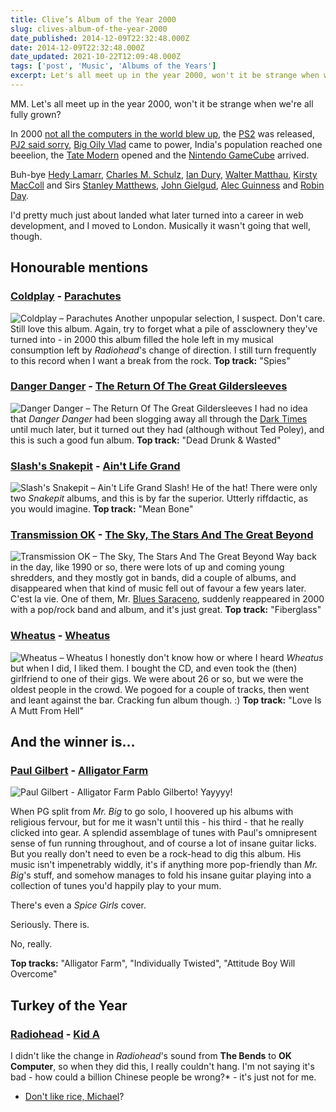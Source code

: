 ```yaml
---
title: Clive’s Album of the Year 2000
slug: clives-album-of-the-year-2000
date_published: 2014-12-09T22:32:48.000Z
date: 2014-12-09T22:32:48.000Z
date_updated: 2021-10-22T12:09:48.000Z
tags: ['post', 'Music', 'Albums of the Years']
excerpt: Let's all meet up in the year 2000, won't it be strange when we're all fully grown?
---
```


MM. Let's all meet up in the year 2000, won't it be strange when we're all fully grown?

In 2000 [not all the computers in the world blew up](http://en.wikipedia.org/wiki/Year_2000_problem), the [PS2](http://en.wikipedia.org/wiki/PlayStation_2) was released, [PJ2 said sorry](http://en.wikipedia.org/wiki/Pope_John_Paul_II#Apologies), [Big Oily Vlad](http://en.wikipedia.org/wiki/Vladimir_Putin) came to power, India's population reached one beeelion, the [Tate Modern](http://en.wikipedia.org/wiki/Tate_Modern) opened and the [Nintendo GameCube](http://en.wikipedia.org/wiki/Nintendo_GameCube) arrived.

Buh-bye [Hedy Lamarr](http://en.wikipedia.org/wiki/Hedy_Lamarr),  [Charles M. Schulz](http://en.wikipedia.org/wiki/Charles_M._Schulz), [Ian Dury](http://en.wikipedia.org/wiki/Ian_Dury), [Walter Matthau](http://en.wikipedia.org/wiki/Walter_Matthau), [Kirsty MacColl](http://en.wikipedia.org/wiki/Kirsty_MacColl) and Sirs [Stanley Matthews](http://en.wikipedia.org/wiki/Stanley_Matthews), [John Gielgud](http://en.wikipedia.org/wiki/John_Gielgud), [Alec Guinness](http://en.wikipedia.org/wiki/Alec_Guinness) and [Robin Day](http://en.wikipedia.org/wiki/Robin_Day).

I'd pretty much just about landed what later turned into a career in web development, and I moved to London. Musically it wasn't going that well, though.

## Honourable mentions

### [Coldplay](http://www.coldplay.com/) - [Parachutes](http://www.amazon.co.uk/Parachutes-Coldplay/dp/B00004U9MS/)

![Coldplay – Parachutes](/public/images/2020/06/coldplay_parachutes.jpg) Another unpopular selection, I suspect. Don't care. Still love this album. Again, try to forget what a pile of assclownery they've turned into - in 2000 this album filled the hole left in my musical consumption left by *Radiohead*'s change of direction. I still turn frequently to this record when I want a break from the rock. **Top track:** "Spies"

### [Danger Danger](http://www.dangerdanger.com/) - [The Return Of The Great Gildersleeves](http://www.amazon.co.uk/Return-Great-Gildersleeves-Danger/dp/B00005GYC0/)

![Danger Danger – The Return Of The Great Gildersleeves](/public/images/2020/06/danger-danger_the-return-of-the-great-gildersleeves.jpg) I had no idea that *Danger Danger* had been slogging away all through the [Dark Times](/the-dark-times) until much later, but it turned out they had (although without Ted Poley), and this is such a good fun album. **Top track:** "Dead Drunk & Wasted"

### [Slash's Snakepit](http://en.wikipedia.org/wiki/Slash%27s_Snakepit) - [Ain't Life Grand](http://www.amazon.co.uk/Aint-Life-Grand-Slashs-Snakepit/dp/B00004Y9V8/)

![Slash's Snakepit – Ain't Life Grand](/public/images/2020/06/slashs-snakepit_aint-life-grand-1.jpg) Slash! He of the hat! There were only two *Snakepit* albums, and this is by far the superior. Utterly riffdactic, as you would imagine. **Top track:** "Mean Bone"

### [Transmission OK](http://www.allmusic.com/artist/transmission-ok-mn0000014599/biography) - [The Sky, The Stars And The Great Beyond](http://www.amazon.co.uk/Sky-Stars-Great-Beyond-Transmission/dp/B00004X0BU/)

![Transmission OK – The Sky, The Stars And The Great Beyond](/public/images/2020/06/transmission-ok_the-sky-the-stars-and-the-great-beyond.jpg) Way back in the day, like 1990 or so, there were lots of up and coming young shredders, and they mostly got in bands, did a couple of albums, and disappeared when that kind of music fell out of favour a few years later. C'est la vie. One of them, Mr. [Blues Saraceno](http://en.wikipedia.org/wiki/Blues_Saraceno), suddenly reappeared in 2000 with a pop/rock band and album, and it's just great. **Top track:** "Fiberglass"

### [Wheatus](http://www.wheatus.com/) - [Wheatus](http://www.amazon.co.uk/Wheatus/dp/B00004YZJS/)

![Wheatus – Wheatus](/public/images/2020/06/wheatus_wheatus.jpg) I honestly don't know how or where I heard *Wheatus* but when I did, I liked them. I bought the CD, and even took the (then) girlfriend to one of their gigs. We were about 26 or so, but we were the oldest people in the crowd. We pogoed for a couple of tracks, then went and leant against the bar. Cracking fun album though. :) **Top track:** "Love Is A Mutt From Hell"

## And the winner is…

### [Paul Gilbert](http://www.paulgilbert.com/) - [Alligator Farm](http://www.amazon.co.uk/Alligator-Farm-Paul-Gilbert/dp/B00004TIL3/)
![Paul Gilbert - Alligator Farm](/public/images/2018/03/71-7vuvgsbL.jpg)
Pablo Gilberto! Yayyyy!

When PG split from *Mr. Big* to go solo, I hoovered up his albums with religious fervour, but for me it wasn't until this - his third - that he really clicked into gear. A splendid assemblage of tunes with Paul's omnipresent sense of fun running throughout, and of course a lot of insane guitar licks. But you really don't need to even be a rock-head to dig this album. His music isn't impenetrably widdly, it's if anything more pop-friendly than *Mr. Big*'s stuff, and somehow manages to fold his insane guitar playing into a collection of tunes you'd happily play to your mum.

There's even a *Spice Girls* cover.

Seriously. There is.

No, really.

**Top tracks:** "Alligator Farm", "Individually Twisted", "Attitude Boy Will Overcome"

## Turkey of the Year

### [Radiohead](http://www.radiohead.co.uk/) - [Kid A](http://www.amazon.co.uk/Kid-Radiohead/dp/B000025558/)

I didn't like the change in *Radiohead*'s sound from **The Bends** to **OK Computer**, so when they did this, I really couldn't hang. I'm not saying it's bad - how could a billion Chinese people be wrong?* - it's just not for me.

* [Don't like rice, Michael](http://en.wikiquote.org/wiki/The_Lost_Boys)?
